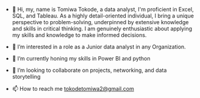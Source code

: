 - 👋 Hi, my, name is Tomiwa Tokode, a data analyst, I'm proficient in Excel, SQL, and Tableau. As a highly detail-oriented individual, I bring a unique perspective to problem-solving, underpinned by extensive knowledge and skills in critical thinking.
I am genuinely enthusiastic about applying my skills and knowledge to make informed decisions.

- 👀 I’m interested in a role as a Junior data analyst in any Organization.

- 🌱 I’m currently honing my skills in Power BI and python

- 💞️ I’m looking to collaborate on projects, networking, and data storytelling 
 
- 📫 How to reach me tokodetomiwa2@gmail.com

<!---
Emmanuelson321/Emmanuelson321 is a ✨ special ✨ repository because its `README.md` (this file) appears on your GitHub profile.
You can click the Preview link to take a look at your changes.
--->
